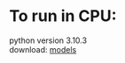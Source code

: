 # To run in CPU:

python version 3.10.3 <br>
download: [models](https://drive.google.com/drive/folders/1n3Sp-xZXYxJAzpsFkoe7tEOxvTA_gYO-?usp=sharing)
